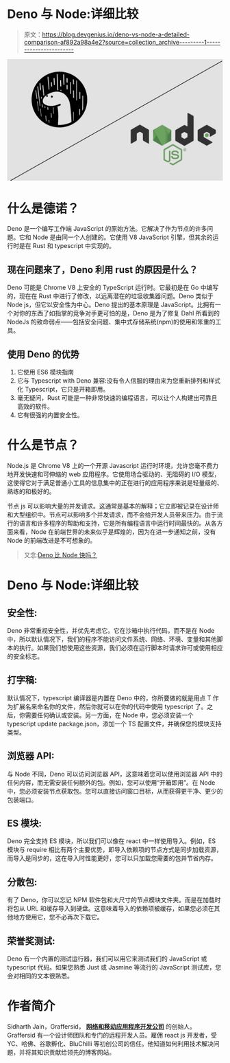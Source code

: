# Deno 与 Node:详细比较

> 原文：<https://blog.devgenius.io/deno-vs-node-a-detailed-comparison-af892a98a4e2?source=collection_archive---------1----------------------->

![](img/8d2fc0406b85b2ca48c0dea76d6ee116.png)

# 什么是德诺？

Deno 是一个编写工作端 JavaScript 的原始方法。它解决了作为节点的许多问题。它和 Node 是由同一个人创建的。它使用 V8 JavaScript 引擎，但其余的运行时是在 Rust 和 typescript 中实现的。

## 现在问题来了，Deno 利用 rust 的原因是什么？

Deno 可能是 Chrome V8 上安全的 TypeScript 运行时。它最初是在 Go 中编写的，现在在 Rust 中进行了修改，以远离潜在的垃圾收集器问题。Deno 类似于 Node js，但它以安全性为中心。Deno 提出的基本原理是 JavaScript。比拥有一个对你的东西了如指掌的竞争对手更可怕的是，Deno 是为了修复 Dahl 所看到的 NodeJs 的致命弱点——包括安全问题、集中式存储系统(npm)的使用和笨重的工具。

## 使用 Deno 的优势

1.  它使用 ES6 模块指南
2.  它与 Typescript with Deno 兼容:没有令人信服的理由来为您重新排列和样式化 Typescript，它只是开箱即用。
3.  毫无疑问，Rust 可能是一种非常快速的编程语言，可以让个人构建出可靠且高效的软件。
4.  它有很强的内置安全性。

# 什么是节点？

Node.js 是 Chrome V8 上的一个开源 Javascript 运行时环境，允许您毫不费力地开发快速和可伸缩的 web 应用程序。它使用场合驱动的、无阻碍的 I/O 模型，这使得它对于满足普通小工具的信息集中的正在进行的应用程序来说是轻量级的、熟练的和极好的。

节点 js 可以影响大量的并发请求。这通常是基本的解释；它立即被记录在设计师和大型组织中。节点可以影响多个并发请求，而不会给开发人员带来压力。由于流行的语言和许多程序的帮助和支持，它是所有编程语言中运行时间最快的。从各方面来看，Node 在前端世界的未来似乎是辉煌的，因为在进一步通知之前，没有 Node 的前端改进是不可想象的。

> 又念:[Deno 比 Node 快吗？](https://graffersid.com/deno-vs-node/)

# Deno 与 Node:详细比较

## 安全性:

Deno 非常重视安全性，并优先考虑它。它在沙箱中执行代码，而不是在 Node 中，所以默认情况下，我们的程序不能访问文件系统、网络、环境、变量和其他脚本的执行。如果我们想使用这些资源，我们必须在运行脚本时请求许可或使用相应的安全标志。

## 打字稿:

默认情况下，typescript 编译器是内置在 Deno 中的，你所要做的就是用点 T 作为扩展名来命名你的文件，然后你就可以在你的代码中使用 typescript 了。之后，你需要任何确认或安装。另一方面，在 Node 中，您必须安装一个 typescript update package.json，添加一个 TS 配置文件，并确保您的模块支持类型。

## 浏览器 API:

与 Node 不同，Deno 可以访问浏览器 API，这意味着您可以使用浏览器 API 中的任何内容，而无需安装任何额外的包。例如，您可以使用“开箱即用”。在 Node 中，您必须安装节点获取包。您可以直接访问窗口目标，从而获得更干净、更少的包装端口。

## ES 模块:

Deno 完全支持 ES 模块，所以我们可以像在 react 中一样使用导入。例如，ES 模块与 require 相比有两个主要优势，即导入依赖项的节点方式是同步加载资源，而导入是同步的，这在导入时性能更好，您可以只加载您需要的包并节省内存。

## 分散包:

有了 Deno，你可以忘记 NPM 软件包和大尺寸的节点模块文件夹。而是在加载时将包从 URL 和缓存导入到硬盘。这意味着导入的依赖项被缓存，如果您必须在其他地方使用它，您不必再次下载它。

## 荣誉奖测试:

Deno 有一个内置的测试运行器，我们可以用它来测试我们的 JavaScript 或 typescript 代码。如果您熟悉 Just 或 Jasmine 等流行的 JavaScript 测试库，您会对相同的文本很熟悉。

# 作者简介

Sidharth Jain，Graffersid， [**网络和移动应用程序开发公司**](http://graffersid.com/) 的创始人。Graffersid 有一个设计师团队和专门的远程开发人员。雇佣 react js 开发者，受 YC、哈佛、谷歌孵化、BluChilli 等初创公司的信任。他知道如何利用技术解决问题，并将其知识贡献给领先的博客网站。